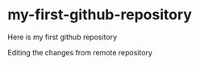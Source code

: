 # my-first-github-repository
Here is my first github repository


Editing the changes from remote repository
